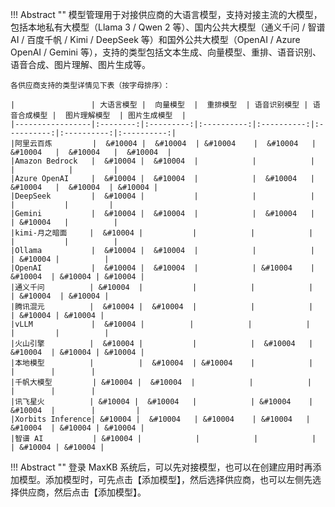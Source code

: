 !!! Abstract ""
    模型管理用于对接供应商的大语言模型，支持对接主流的大模型，包括本地私有大模型（Llama 3 / Qwen 2 等）、国内公共大模型（通义千问 / 智谱 AI / 百度千帆 / Kimi / DeepSeek 等）和国外公共大模型（OpenAI / Azure OpenAI / Gemini 等），支持的类型包括文本生成、向量模型、重排、语音识别、语音合成、图片理解、图片生成等。

    各供应商支持的类型详情见下表（按字母排序）：

    |                 | 大语言模型 |  向量模型  |  重排模型  | 语音识别模型 | 语音合成模型 |  图片理解模型  | 图片生成模型  |
    |-----------------|:--------:|:---------:|:----------:|:----------:|:----------:|:----------:|:----------:|
    |阿里云百炼         |  &#10004 |  &#10004  | &#10004    |  &#10004   | &#10004   |  &#10004   |  &#10004  |
    |Amazon Bedrock   |  &#10004 |  &#10004  |            |            |           |            |         |
    |Azure OpenAI     |  &#10004 |  &#10004  |            |  &#10004   | &#10004   |  &#10004  | &#10004 |
    |DeepSeek         |  &#10004 |           |            |            |           |           |         |
    |Gemini           |  &#10004 |  &#10004  |            |  &#10004   |           | &#10004   |          |
    |kimi-月之暗面     |  &#10004 |           |            |            |           |           |          |
    |Ollama           |  &#10004 |  &#10004  |            |            |           | &#10004 |          |
    |OpenAI           |  &#10004 |  &#10004  |            | &#10004    |  &#10004  | &#10004 | &#10004 |
    |通义千问          | &#10004  |           |            |            |           | &#10004  | &#10004 |
    |腾讯混元          |  &#10004 |  &#10004  |            |            |           | &#10004 | &#10004 |
    |vLLM             |  &#10004 |          |            |            |           |         |          |
    |火山引擎          |  &#10004 |           |            |  &#10004   |  &#10004  | &#10004 | &#10004 |
    |本地模型          |          |  &#10004  | &#10004    |            |           |        |        |
    |千帆大模型         | &#10004 |  &#10004  |            |            |           |        |        |
    |讯飞星火          | &#10004 |  &#10004   |            | &#10004    |  &#10004  |        |         |
    |Xorbits Inference| &#10004 |  &#10004   | &#10004    | &#10004   |   &#10004  | &#10004 | &#10004 |
    |智谱 AI           | &#10004 |            |            |            |           | &#10004 | &#10004 |

!!! Abstract ""
    登录 MaxKB 系统后，可以先对接模型，也可以在创建应用时再添加模型。添加模型时，可先点击【添加模型】，然后选择供应商，也可以左侧先选择供应商，然后点击【添加模型】。
